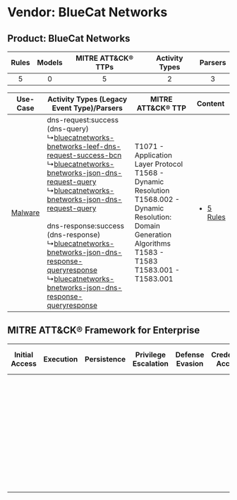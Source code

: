 Vendor: BlueCat Networks
========================
Product: BlueCat Networks
-------------------------
| Rules | Models | MITRE ATT&CK® TTPs | Activity Types | Parsers |
|:-----:|:------:|:------------------:|:--------------:|:-------:|
|   5   |   0    |         5          |       2        |    3    |

|    Use-Case    | Activity Types (Legacy Event Type)/Parsers    | MITRE ATT&CK® TTP    | Content    |
|:----:| ---- | ---- | ---- |
| [Malware](../../../UseCases/uc_malware.md) |  dns-request:success (dns-query)<br> ↳[bluecatnetworks-bnetworks-leef-dns-request-success-bcn](Ps/pC_bluecatnetworksbnetworksleefdnsrequestsuccessbcn.md)<br> ↳[bluecatnetworks-bnetworks-json-dns-request-query](Ps/pC_bluecatnetworksbnetworksjsondnsrequestquery.md)<br> ↳[bluecatnetworks-bnetworks-json-dns-request-query](Ps/pC_bluecatnetworksbnetworksjsondnsrequestquery.md)<br><br> dns-response:success (dns-response)<br> ↳[bluecatnetworks-bnetworks-json-dns-response-queryresponse](Ps/pC_bluecatnetworksbnetworksjsondnsresponsequeryresponse.md)<br> ↳[bluecatnetworks-bnetworks-json-dns-response-queryresponse](Ps/pC_bluecatnetworksbnetworksjsondnsresponsequeryresponse.md)<br> | T1071 - Application Layer Protocol<br>T1568 - Dynamic Resolution<br>T1568.002 - Dynamic Resolution: Domain Generation Algorithms<br>T1583 - T1583<br>T1583.001 - T1583.001<br> | [<ul><li>5 Rules</li></ul>](RM/r_m_bluecat_networks_bluecat_networks_Malware.md) |

MITRE ATT&CK® Framework for Enterprise
--------------------------------------
| Initial Access | Execution | Persistence | Privilege Escalation | Defense Evasion | Credential Access | Discovery | Lateral Movement | Collection | Command and Control                                                                                                                                                                                                                                             | Exfiltration | Impact |
| -------------- | --------- | ----------- | -------------------- | --------------- | ----------------- | --------- | ---------------- | ---------- | --------------------------------------------------------------------------------------------------------------------------------------------------------------------------------------------------------------------------------------------------------------- | ------------ | ------ |
|                |           |             |                      |                 |                   |           |                  |            | [Dynamic Resolution](https://attack.mitre.org/techniques/T1568)<br><br>[Dynamic Resolution: Domain Generation Algorithms](https://attack.mitre.org/techniques/T1568/002)<br><br>[Application Layer Protocol](https://attack.mitre.org/techniques/T1071)<br><br> |              |        |